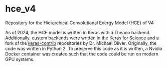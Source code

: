 # hce_v4
Repository for the Hierarchical Convolutional Energy Model (HCE) of V4

As of 2024, the HCE model is written in Keras with a Theano backend. Additionally, custom backends were written in the [Keras for Science](https://github.com/the-moliver/kfs) and a fork of the [keras-contrib](https://github.com/the-moliver/keras-contrib) repositories by Dr. Michael Oliver. Originally, the code was written in Python 2. To preserve this code as it is written, a Nvidia Docker container was created such that the code could be run on modern GPU systems. 

